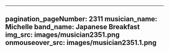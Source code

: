 ------
pagination_pageNumber: 2311
musician_name: Michelle
band_name: Japanese Breakfast
img_src: images/musician2351.png
onmouseover_src: images/musician2351.1.png
------
